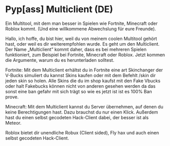 # Pyp[ass] Multiclient (DE)
Ein Multitool, mit dem man besser in Spielen wie Fortnite, Minecraft oder Roblox kommt. (Und eine willkommene Abwechslung für eure Freunde).

Hallo,
ich hoffe, du bist hier, weil du von meinem coolen Multitool gehört hast, oder weil es dir weiterempfohlen wurde. Es geht um den Multiclient. Der Name „Multiclient” kommt daher, dass es bei mehreren Spielen funktioniert, zum Beispiel bei Fortnite, Minecraft oder Roblox. Jetzt kommen die Argumente, warum du es herunterladen solltest.

Fortnite: Mit dem Multiclient erhältst du in Fortnite eine art Skinchanger der V-Bucks simuliert du kannst Skins kaufen oder mit dem Befehlt /skin dir jeden skin so holen. Alle Skins die du im shop kaufst mit den Fake Vbucks oder halt Fakebucks können nicht von anderen gesehen werden da das sonst eine ban gefahr mit sich trägt so wie es jetzt ist ist es 100% Ban prove.

Minecraft: Mit dem Multiclient kannst du Server übernehmen, auf denen du keine Berechtigungen hast. Dazu brauchst du nur einen Klick. Außerdem hast du einen selbst gecodeten Hack-Client dabei, der besser ist als Meteor.

Roblox bietet dir unendliche Robux (Client sided), Fly hax und auch einen selbst gecodeten Hack-Client.

